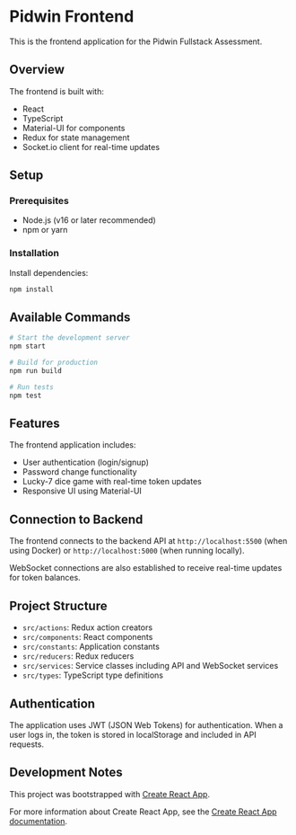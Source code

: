 # Pidwin Frontend

This is the frontend application for the Pidwin Fullstack Assessment.

## Overview

The frontend is built with:
- React
- TypeScript
- Material-UI for components
- Redux for state management
- Socket.io client for real-time updates

## Setup

### Prerequisites

- Node.js (v16 or later recommended)
- npm or yarn

### Installation

Install dependencies:

```bash
npm install
```

## Available Commands

```bash
# Start the development server
npm start

# Build for production
npm run build

# Run tests
npm test
```

## Features

The frontend application includes:

- User authentication (login/signup)
- Password change functionality
- Lucky-7 dice game with real-time token updates
- Responsive UI using Material-UI

## Connection to Backend

The frontend connects to the backend API at `http://localhost:5500` (when using Docker) or `http://localhost:5000` (when running locally).

WebSocket connections are also established to receive real-time updates for token balances.

## Project Structure

- `src/actions`: Redux action creators
- `src/components`: React components
- `src/constants`: Application constants
- `src/reducers`: Redux reducers
- `src/services`: Service classes including API and WebSocket services
- `src/types`: TypeScript type definitions

## Authentication

The application uses JWT (JSON Web Tokens) for authentication. When a user logs in, the token is stored in localStorage and included in API requests.

## Development Notes

This project was bootstrapped with [Create React App](https://github.com/facebook/create-react-app).

For more information about Create React App, see the [Create React App documentation](https://facebook.github.io/create-react-app/docs/getting-started).
